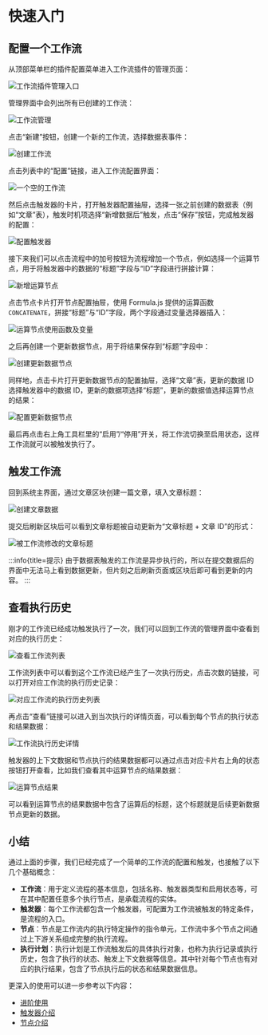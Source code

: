 # 快速入门

## 配置一个工作流

从顶部菜单栏的插件配置菜单进入工作流插件的管理页面：

![工作流插件管理入口](https://static-docs.nocobase.com/872169fb0cf277715178d1a6804e12cd.png)

管理界面中会列出所有已创建的工作流：

![工作流管理](https://static-docs.nocobase.com/6d31e5c6c94a51513e6569dbc410c01f.png)

点击“新建”按钮，创建一个新的工作流，选择数据表事件：

![创建工作流](https://static-docs.nocobase.com/57f23ce3c91d153ea235f95268a63d98.png)

点击列表中的“配置”链接，进入工作流配置界面：

![一个空的工作流](https://static-docs.nocobase.com/d6a3bc6b3fd03cba5bb10f142c38e2bf.png)

然后点击触发器的卡片，打开触发器配置抽屉，选择一张之前创建的数据表（例如“文章”表），触发时机项选择“新增数据后”触发，点击“保存”按钮，完成触发器的配置：

![配置触发器](https://static-docs.nocobase.com/f96015efe87759d6836d2a1c58d92884.png)

接下来我们可以点击流程中的加号按钮为流程增加一个节点，例如选择一个运算节点，用于将触发器中的数据的“标题”字段与“ID”字段进行拼接计算：

![新增运算节点](https://static-docs.nocobase.com/60eeee25e6847a91fad50784c8c508ad.png)

点击节点卡片打开节点配置抽屉，使用 Formula.js 提供的运算函数 `CONCATENATE`，拼接“标题”与“ID”字段，两个字段通过变量选择器插入：

![运算节点使用函数及变量](https://static-docs.nocobase.com/837e4851a4c70a1932542caadef3431b.png)

之后再创建一个更新数据节点，用于将结果保存到“标题”字段中：

![创建更新数据节点](https://static-docs.nocobase.com/494f72dff72b4410240b04c59cbbd322.png)

同样地，点击卡片打开更新数据节点的配置抽屉，选择“文章”表，更新的数据 ID 选择触发器中的数据 ID，更新的数据项选择“标题”，更新的数据值选择运算节点的结果：

![配置更新数据节点](https://static-docs.nocobase.com/2e147c93643e7ebc709b9b7ab4f3af8c.png)

最后再点击右上角工具栏里的“启用”/“停用”开关，将工作流切换至启用状态，这样工作流就可以被触发执行了。

## 触发工作流

回到系统主界面，通过文章区块创建一篇文章，填入文章标题：

![创建文章数据](https://static-docs.nocobase.com/d21a1a5833d5f54f52678ea18e9922f2.png)

提交后刷新区块后可以看到文章标题被自动更新为“文章标题 + 文章 ID”的形式：

![被工作流修改的文章标题](https://static-docs.nocobase.com/3a700445896965c46c70ac51a07bbdb9.png)

:::info{title=提示}
由于数据表触发的工作流是异步执行的，所以在提交数据后的界面中无法马上看到数据更新，但片刻之后刷新页面或区块后即可看到更新的内容。
:::

## 查看执行历史

刚才的工作流已经成功触发执行了一次，我们可以回到工作流的管理界面中查看到对应的执行历史：

![查看工作流列表](https://static-docs.nocobase.com/92952de7fe6472db7d247a915e36100a.png)

工作流列表中可以看到这个工作流已经产生了一次执行历史，点击次数的链接，可以打开对应工作流的执行历史记录：

![对应工作流的执行历史列表](https://static-docs.nocobase.com/00537af15c6ae43d745106178242bc09.png)

再点击“查看”链接可以进入到当次执行的详情页面，可以看到每个节点的执行状态和结果数据：

![工作流执行历史详情](https://static-docs.nocobase.com/93ec7ce25391d71cf7a109c9d03d5a48.png)

触发器的上下文数据和节点执行的结果数据都可以通过点击对应卡片右上角的状态按钮打开查看，比如我们查看其中运算节点的结果数据：

![运算节点结果](https://static-docs.nocobase.com/10c22b923d3de0a0d58fa9283780f592.png)

可以看到运算节点的结果数据中包含了运算后的标题，这个标题就是后续更新数据节点更新的数据。

## 小结

通过上面的步骤，我们已经完成了一个简单的工作流的配置和触发，也接触了以下几个基础概念：

- **工作流**：用于定义流程的基本信息，包括名称、触发器类型和启用状态等，可在其中配置任意多个执行节点，是承载流程的实体。
- **触发器**：每个工作流都包含一个触发器，可配置为工作流被触发的特定条件，是流程的入口。
- **节点**：节点是工作流内的执行特定操作的指令单元，工作流中多个节点之间通过上下游关系组成完整的执行流程。
- **执行计划**：执行计划是工作流触发后的具体执行对象，也称为执行记录或执行历史，包含了执行的状态、触发上下文数据等信息。其中针对每个节点也有对应的执行结果，包含了节点执行后的状态和结果数据信息。

更深入的使用可以进一步参考以下内容：

- [进阶使用](./advanced.md)
- [触发器介绍](./triggers/index.md)
- [节点介绍](./nodes/index.md)
